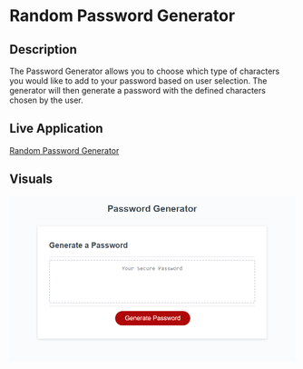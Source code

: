 # Random Password Generator

## Description
The Password Generator allows you to choose which type of characters you would like to add to your password based on user selection.
 The generator will then generate a password with the defined characters chosen by the user.

 ## Live Application

 [Random Password Generator](https://iamskidd7.github.io/Random-Password-Generator/)

 ## Visuals

 ![Password Generator](./assets/generator.png)
